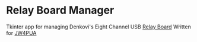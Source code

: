 # Relay Board Manager
Tkinter app for managing Denkovi's Eight Channel USB [Relay Board](https://denkovi.com/usb-eight-channel-relay-board-for-automation)
Written for [JW4PUA](https://www.qrz.com/db/jw4pua)
